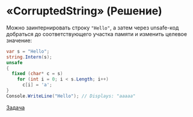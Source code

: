 # «CorruptedString» (Решение)

Можно заинтернировать строку `"Hello"`, а затем через unsafe-код добраться до соответствующего участка памяти и изменить целевое значение:

```cs
var s = "Hello";
string.Intern(s);
unsafe
{
  fixed (char* c = s)
    for (int i = 0; i < s.Length; i++)
      c[i] = 'a';
}
Console.WriteLine("Hello"); // Displays: "aaaaa"
```

[Задача](./CorruptedString-Q.md)